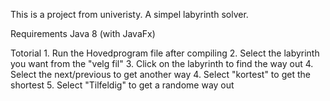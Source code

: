 This is a project from univeristy. A simpel labyrinth solver.



Requirements
	Java 8 (with JavaFx)

Totorial
	1. Run the Hovedprogram file after compiling
	2. Select the labyrinth you want from the "velg fil"
	3. Click on the labyrinth to find the way out
	4. Select the next/previous to get another way
	4. Select "kortest" to get the shortest
	5. Select "Tilfeldig" to get a randome way out